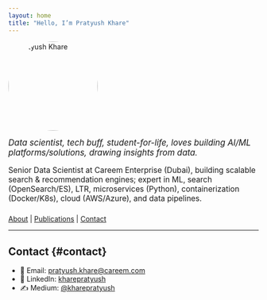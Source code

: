 ```yaml
---
layout: home
title: "Hello, I’m Pratyush Khare"
---
```


<img src="https://media.licdn.com/dms/image/v2/D5603AQH4UWhsqm3JEA/profile-displayphoto-shrink_800_800/profile-displayphoto-shrink_800_800/0/1704024055023?e=1753315200&v=beta&t=V_dhcr6kr3Hsth8ICMGuj3nXg5Pk7Q5Qc93O2j2kp04" alt="Pratyush Khare" width="180" style="border-radius: 50%; margin-bottom: 1em;">

<div style="font-size:1.2em; font-style:italic; margin-bottom:1em;">
Data scientist, tech buff, student-for-life, loves building AI/ML platforms/solutions, drawing insights from data.
</div>

<div style="font-size:1.1em; margin-bottom:1.5em;">
Senior Data Scientist at Careem Enterprise (Dubai), building scalable search & recommendation engines; expert in ML, search (OpenSearch/ES), LTR, microservices (Python), containerization (Docker/K8s), cloud (AWS/Azure), and data pipelines.
</div>

<nav>
  <a href="{{ '/about.html' | relative_url }}">About</a> |
  <a href="{{ '/publications.html' | relative_url }}">Publications</a> |
  <a href="#contact">Contact</a>
</nav>

---

## Contact {#contact}

- 📧 Email: <a href="mailto:pratyush.khare@careem.com">pratyush.khare@careem.com</a>
- 💼 LinkedIn: <a href="https://www.linkedin.com/in/kharepratyush/" target="_blank">kharepratyush</a>
- ✍️ Medium: <a href="https://medium.com/@kharepratyush" target="_blank">@kharepratyush</a>

